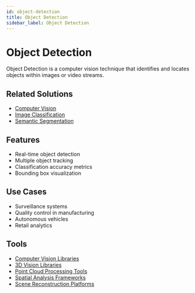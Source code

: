 ```yaml
---
id: object-detection
title: Object Detection
sidebar_label: Object Detection
---
```


# Object Detection

Object Detection is a computer vision technique that identifies and locates objects within images or video streams.

## Related Solutions

- [Computer Vision](./computer-vision)
- [Image Classification](./image-classification)
- [Semantic Segmentation](./semantic-segmentation)

## Features

- Real-time object detection
- Multiple object tracking
- Classification accuracy metrics
- Bounding box visualization

## Use Cases

- Surveillance systems
- Quality control in manufacturing
- Autonomous vehicles
- Retail analytics

## Tools

- [Computer Vision Libraries](../tools/computer-vision-libraries)
- [3D Vision Libraries](../tools/3d-vision-libraries)
- [Point Cloud Processing Tools](../tools/point-cloud-processing-tools)
- [Spatial Analysis Frameworks](../tools/spatial-analysis-frameworks)
- [Scene Reconstruction Platforms](../tools/scene-reconstruction-platforms)
